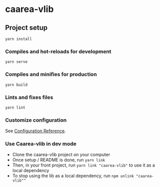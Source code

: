 # caarea-vlib

## Project setup
```
yarn install
```

### Compiles and hot-reloads for development
```
yarn serve
```

### Compiles and minifies for production
```
yarn build
```

### Lints and fixes files
```
yarn lint
```

### Customize configuration
See [Configuration Reference](https://cli.vuejs.org/config/).


### Use Caarea-vlib in dev mode

- Clone the caarea-vlib project on your computer
- Once setup / README is done, run `yarn link`
- Then, in your front project, run `yarn link "caarea-vlib"` to use it as a local dependency
- To stop using the lib as a local dependency, run `npm unlink "caarea-vlib""`